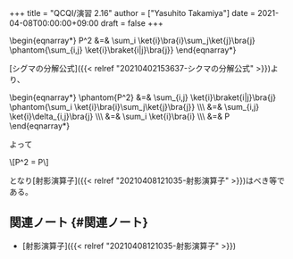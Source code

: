 +++
title = "QCQI/演習 2.16"
author = ["Yasuhito Takamiya"]
date = 2021-04-08T00:00:00+09:00
draft = false
+++

\begin{eqnarray\*}
  P^2 &=& \sum\_i \ket{i}\bra{i}\sum\_j\ket{j}\bra{j} \phantom{\sum\_{i,j} \ket{i}\braket{i|j}\bra{j}}
\end{eqnarray\*}

[シグマの分解公式]({{< relref "20210402153637-シクマの分解公式" >}})より、

\begin{eqnarray\*}
  \phantom{P^2} &=& \sum\_{i,j} \ket{i}\braket{i|j}\bra{j} \phantom{\sum\_i \ket{i}\bra{i}\sum\_j\ket{j}\bra{j}} \\\\\\
    &=& \sum\_{i,j} \ket{i}\delta\_{i,j}\bra{j} \\\\\\
    &=& \sum\_i \ket{i}\bra{i} \\\\\\
    &=& P
\end{eqnarray\*}

よって

\\[P^2 = P\\]

となり[射影演算子]({{< relref "20210408121035-射影演算子" >}})はべき等である。


## 関連ノート {#関連ノート}

-   [射影演算子]({{< relref "20210408121035-射影演算子" >}})
